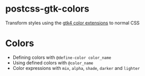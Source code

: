 # postcss-gtk-colors

Transform styles using the [gtk4 color extensions](https://docs.gtk.org/gtk4/css-properties.html#colors) to normal CSS

# Colors

- Defining colors with `@define-color color_name`
- Using defined colors with `@color_name`
- Color expressions with `mix`, `alpha`, `shade`, `darker` and `lighter`
